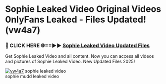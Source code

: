 # Sophie Leaked Video Original Videos 0nlyFans Leaked - Files Updated! (vw4a7)

<h3>🔴 CLICK HERE 🌐==►► <a href="https://best4dudes.click/HH4t6V" rel="nofollow">Sophie Leaked Video Updated Files</a></h3>

Get Sophie Leaked Video and all content. Now you can access all videos and pictures of Sophie Leaked Video. New Updated Files 2025!

[![vw4a7](https://github.com/user-attachments/assets/8c521d6e-e6e3-4a75-9320-d58ab9d79d5b)](https://best4dudes.click/HH4t6V)
sophie leaked video<br>
sophie mudd leaked video
